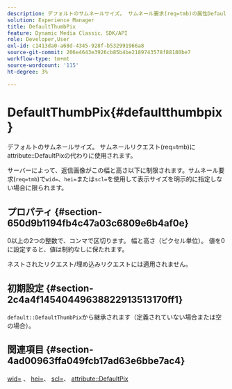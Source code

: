 ```yaml
---
description: デフォルトのサムネールサイズ。 サムネール要求(req=tmb)の属性DefaultPixの代わりに使用されます。
solution: Experience Manager
title: DefaultThumbPix
feature: Dynamic Media Classic、SDK/API
role: Developer,User
exl-id: c1413da0-a68d-4345-928f-b532991966a8
source-git-commit: 206e4643e3926cb85b4be2189743578f88180be7
workflow-type: tm+mt
source-wordcount: '115'
ht-degree: 3%

---
```


# DefaultThumbPix{#defaultthumbpix}

デフォルトのサムネールサイズ。 サムネールリクエスト(req=tmb)にattribute::DefaultPixの代わりに使用されます。

サーバーによって、返信画像がこの幅と高さ以下に制限されます。サムネール要求(`req=tmb`)で`wid=`、`hei=`または`scl=`を使用して表示サイズを明示的に指定しない場合に限られます。

## プロパティ {#section-650d9b1194fb4c47a03c6809e6b4af0e}

0以上の2つの整数で、コンマで区切ります。 幅と高さ（ピクセル単位）。 値を0に設定すると、値は制約なしに保たれます。

ネストされたリクエスト/埋め込みリクエストには適用されません。

## 初期設定 {#section-2c4a4f14540449638822913513170ff1}

`default::DefaultThumbPix`から継承されます（定義されていない場合または空の場合）。

## 関連項目 {#section-4ad00963ffa049fcb17ad63e6bbe7ac4}

[wid=](../../../../../is-api/http-ref/image-serving-api-ref/c-http-protocol-reference/c-command-reference/r-is-http-wid.md#reference-bfeadcb67bf4485f851eb21345527e47) 、 [hei=](../../../../../is-api/http-ref/image-serving-api-ref/c-http-protocol-reference/c-command-reference/r-is-http-hei.md#reference-6d6f556ccc0e4b98a815e8a5c1944a96)、 [scl=](../../../../../is-api/http-ref/image-serving-api-ref/c-http-protocol-reference/c-command-reference/r-scl.md#reference-b2a74e493d0d407e98fe350551ba3fcc)、 [attribute::DefaultPix](../../../../../is-api/image-catalog/image-serving-api-ref/c-image-catalog-reference/c-attributes-reference/r-defaultpix.md#reference-996b2c22b30f4fd9b970c84063306df1)
